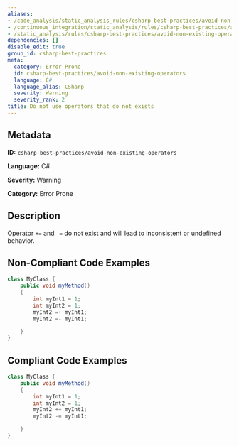 ```yaml
---
aliases:
- /code_analysis/static_analysis_rules/csharp-best-practices/avoid-non-existing-operators
- /continuous_integration/static_analysis/rules/csharp-best-practices/avoid-non-existing-operators
- /static_analysis/rules/csharp-best-practices/avoid-non-existing-operators
dependencies: []
disable_edit: true
group_id: csharp-best-practices
meta:
  category: Error Prone
  id: csharp-best-practices/avoid-non-existing-operators
  language: C#
  language_alias: CSharp
  severity: Warning
  severity_rank: 2
title: Do not use operators that do not exists
---
```

<!--  SOURCED FROM https://github.com/DataDog/datadog-static-analyzer-rule-docs -->


## Metadata
**ID:** `csharp-best-practices/avoid-non-existing-operators`

**Language:** C#

**Severity:** Warning

**Category:** Error Prone

## Description
Operator `+=` and `-=` do not exist and will lead to inconsistent or undefined behavior.

## Non-Compliant Code Examples
```csharp
class MyClass {
    public void myMethod()
    {
        int myInt1 = 1;
        int myInt2 = 1;
        myInt2 =+ myInt1;
        myInt2 =- myInt1;

    }
}

```

## Compliant Code Examples
```csharp
class MyClass {
    public void myMethod()
    {
        int myInt1 = 1;
        int myInt2 = 1;
        myInt2 += myInt1;
        myInt2 -= myInt1;

    }
}

```

